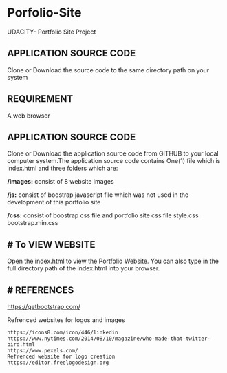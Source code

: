 # Porfolio-Site
UDACITY- Portfolio Site Project
## APPLICATION SOURCE CODE ##
Clone or Download the source code to the same directory path on your system
## REQUIREMENT ##
A web browser
## APPLICATION SOURCE CODE ##
Clone or Download the application source code from GITHUB to your local computer system.The application source code contains One(1) file which is index.html and three  folders which are:

**/images:** consist of 8 website images

**/js:** consist of boostrap javascript file which was not used in the development of this portfolio site

**/css:** consist of boostrap css file and portfolio site css file
  style.css
  bootstrap.min.css
  

## # To VIEW WEBSITE ##
Open the index.html to view the Portfolio Website. 
You can also type in the full directory path of the index.html into your browser.

## # REFERENCES ##
  https://getbootstrap.com/

Refrenced websites for logos and images

	https://icons8.com/icon/446/linkedin
	https://www.nytimes.com/2014/08/10/magazine/who-made-that-twitter-bird.html
	https://www.pexels.com/
    Refrenced website for logo creation
	https://editor.freelogodesign.org	
